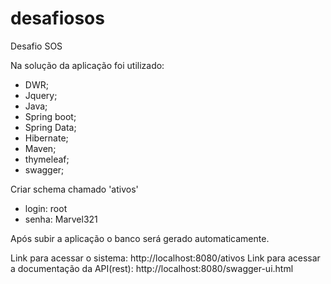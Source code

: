 # desafiosos
Desafio SOS

Na solução da aplicação foi utilizado:
- DWR;
- Jquery;
- Java;
- Spring boot;
- Spring Data;
- Hibernate;
- Maven;
- thymeleaf;
- swagger;


Criar schema chamado 'ativos'
  - login: root
  - senha: Marvel321
  
Após subir a aplicação o banco será gerado automaticamente.

Link para acessar o sistema:
http://localhost:8080/ativos
Link para acessar a documentação da API(rest):
http://localhost:8080/swagger-ui.html
